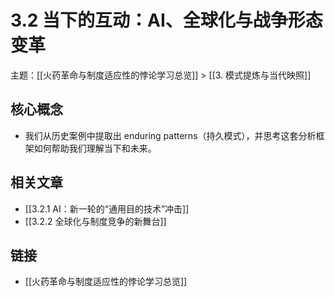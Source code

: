 # 3.2 当下的互动：AI、全球化与战争形态变革

主题：[[火药革命与制度适应性的悖论学习总览]] > [[3. 模式提炼与当代映照]]

## 核心概念

- 我们从历史案例中提取出 enduring patterns（持久模式），并思考这套分析框架如何帮助我们理解当下和未来。

## 相关文章

- [[3.2.1 AI：新一轮的“通用目的技术”冲击]]
- [[3.2.2 全球化与制度竞争的新舞台]]

## 链接

- [[火药革命与制度适应性的悖论学习总览]]
